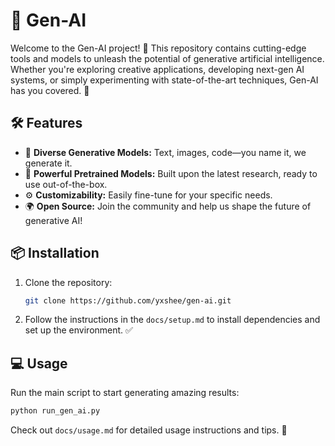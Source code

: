 # 🤖 Gen-AI

Welcome to the Gen-AI project! 🚀 This repository contains cutting-edge tools and models to unleash the potential of generative artificial intelligence. Whether you're exploring creative applications, developing next-gen AI systems, or simply experimenting with state-of-the-art techniques, Gen-AI has you covered. 🌟

## 🛠️ Features

- 🌈 **Diverse Generative Models:** Text, images, code—you name it, we generate it.
- 🧠 **Powerful Pretrained Models:** Built upon the latest research, ready to use out-of-the-box.
- ⚙️ **Customizability:** Easily fine-tune for your specific needs.
- 🌍 **Open Source:** Join the community and help us shape the future of generative AI!

## 📦 Installation

1. Clone the repository:
   ```bash
   git clone https://github.com/yxshee/gen-ai.git
   ```
2. Follow the instructions in the `docs/setup.md` to install dependencies and set up the environment. ✅

## 💻 Usage

Run the main script to start generating amazing results:
```bash
python run_gen_ai.py
```
Check out `docs/usage.md` for detailed usage instructions and tips. 📝


